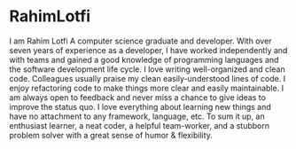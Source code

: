 # RahimLotfi
I am Rahim Lotfi
A computer science graduate and developer. With over seven years of experience as a developer, I have worked independently and with teams and gained a good knowledge of programming languages and the software development life cycle. I love writing well-organized and clean code. Colleagues usually praise my clean easily-understood lines of code. I enjoy refactoring code to make things more clear and easily maintainable. I am always open to feedback and never miss a chance to give ideas to improve the status quo. I love everything about learning new things and have no attachment to any framework, language, etc. To sum it up, an enthusiast learner, a neat coder, a helpful team-worker, and a stubborn problem solver with a great sense of humor & flexibility.
